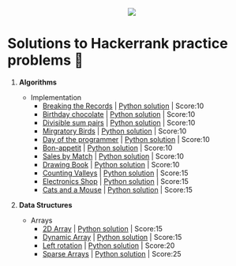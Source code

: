 <p align="center"><a href="https://www.hackerrank.com/"><img src="https://i0.wp.com/gradsingames.com/wp-content/uploads/2016/05/856771_668224053197841_1943699009_o.png"></a></p>

# Solutions to Hackerrank practice problems :rocket:

1. **Algorithms**
    * Implementation
        * [Breaking the Records](https://www.hackerrank.com/challenges/breaking-best-and-worst-records/problem)  | [Python solution](Algorithms/Implementation/Breaking_the_Records.py) | Score:10
        * [Birthday chocolate](https://www.hackerrank.com/challenges/the-birthday-bar/problem)  | [Python solution](Algorithms/Implementation/Birthday_chocolate.py) | Score:10
        * [Divisible sum pairs](https://www.hackerrank.com/challenges/divisible-sum-pairs/problem)  | [Python solution](Algorithms/Implementation/Divisible_Sum_Pairs.py) | Score:10
        * [Mirgratory Birds](https://www.hackerrank.com/challenges/migratory-birds/problem)  | [Python solution](Algorithms/Implementation/Migratory_Birds.py) | Score:10
        * [Day of the programmer](https://www.hackerrank.com/challenges/day-of-the-programmer/problem)  | [Python solution](Algorithms/Implementation/Day_of_the_Programmer.py) | Score:10
        * [Bon-appetit](https://www.hackerrank.com/challenges/bon-appetit/problem)  | [Python solution](Algorithms/Implementation/bon-appetit.py) | Score:10
        * [Sales by Match](https://www.hackerrank.com/challenges/sock-merchant/problem)  | [Python solution](Algorithms/Implementation/Sales_by_Match.py) | Score:10
        * [Drawing Book](https://www.hackerrank.com/challenges/drawing-book/problem)  | [Python solution](Algorithms/Implementation/Drawing_Book.py) | Score:10
        * [Counting Valleys](https://www.hackerrank.com/challenges/counting-valleys/problem)  | [Python solution](Algorithms/Implementation/Counting_Valleys.py) | Score:15
        * [Electronics Shop](https://www.hackerrank.com/challenges/electronics-shop/problem)  | [Python solution](Algorithms/Implementation/Electronics_Shop.py) | Score:15
        * [Cats and a Mouse](https://www.hackerrank.com/challenges/cats-and-a-mouse/problem)  | [Python solution](Algorithms/Implementation/Cats_and_Mouse.py) | Score:15

2. **Data Structures**
    * Arrays
        * [2D Array](https://www.hackerrank.com/challenges/2d-array/problem)  | [Python solution](DataStructures/Arrays/Array2D.py) | Score:15
        * [Dynamic Array](https://www.hackerrank.com/challenges/dynamic-array/problem)  | [Python solution](DataStructures/Arrays/Dynamic_Array.py) | Score:15
        * [Left rotation](https://www.hackerrank.com/challenges/array-left-rotation/)  | [Python solution](DataStructures/Arrays/Left_Rotation.py) | Score:20
        * [Sparse Arrays](https://www.hackerrank.com/challenges/sparse-arrays/problem)  | [Python solution](DataStructures/Arrays/Sparse_Arrays.py) | Score:25